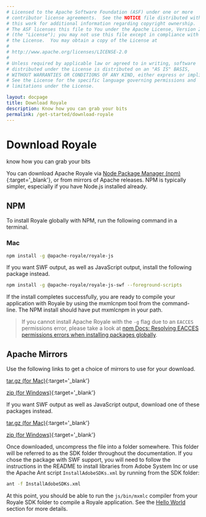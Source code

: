 ```yaml
---
# Licensed to the Apache Software Foundation (ASF) under one or more
# contributor license agreements.  See the NOTICE file distributed with
# this work for additional information regarding copyright ownership.
# The ASF licenses this file to You under the Apache License, Version 2.0
# (the "License"); you may not use this file except in compliance with
# the License.  You may obtain a copy of the License at
# 
# http://www.apache.org/licenses/LICENSE-2.0
# 
# Unless required by applicable law or agreed to in writing, software
# distributed under the License is distributed on an "AS IS" BASIS,
# WITHOUT WARRANTIES OR CONDITIONS OF ANY KIND, either express or implied.
# See the License for the specific language governing permissions and
# limitations under the License.

layout: docpage
title: Download Royale
description: Know how you can grab your bits
permalink: /get-started/download-royale
---
```


# Download Royale

know how you can grab your bits

You can download Apache Royale via [Node Package Manager (npm)](https://www.npmjs.com/){:target='_blank'}, or from mirrors of Apache releases. NPM is typically simpler, especially if you have Node.js installed already.

## NPM

To install Royale globally with NPM, run the following command in a terminal.

### Mac

```sh
npm install -g @apache-royale/royale-js
```

If you want SWF output, as well as JavaScript output, install the following package instead.

```sh
npm install -g @apache-royale/royale-js-swf --foreground-scripts
```

If the install completes successfully, you are ready to compile your application with Royale by using the mxmlcnpm tool from the command-line.  The NPM install should have put mxmlcnpm in your path.

> If you cannot install Apache Royale with the `-g` flag due to an `EACCES` permissions error, please take a look at [npm Docs: Resolving EACCES permissions errors when installing packages globally](https://docs.npmjs.com/resolving-eacces-permissions-errors-when-installing-packages-globally).

## Apache Mirrors

Use the following links to get a choice of mirrors to use for your download.

[tar.gz (for Mac)](http://www.apache.org/dyn/closer.lua/royale/0.9.1/binaries/apache-royale-0.9.1-bin-js.tar.gz){:target='_blank'}

[zip (for Windows)](http://www.apache.org/dyn/closer.lua/royale/0.9.1/binaries/apache-royale-0.9.1-bin-js.zip){:target='_blank'}


If you want SWF output as well as JavaScript output, download one of these packages instead.

[tar.gz (for Mac)](http://www.apache.org/dyn/closer.lua/royale/0.9.1/binaries/apache-royale-0.9.1-bin-js-swf.tar.gz){:target='_blank'}

[zip (for Windows)](http://www.apache.org/dyn/closer.lua/royale/0.9.1/binaries/apache-royale-0.9.1-bin-js-swf.zip){:target='_blank'}

Once downloaded, uncompress the file into a folder somewhere.  This folder will be referred to as the SDK folder throughout the documentation.  If you chose the package with SWF support, you will need to follow the instructions in the README to install libraries from Adobe System Inc or use the Apache Ant script `InstallAdobeSDKs.xml` by running from the SDK folder:

```sh
ant -f InstallAdobeSDKs.xml
```

At this point, you should be able to run the `js/bin/mxmlc` compiler from your Royale SDK folder to compile a Royale application.  See the [Hello World](get-started/hello-world) section for more details.
